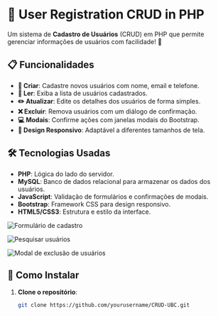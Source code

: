 # 🚀 User Registration CRUD in PHP

Um sistema de **Cadastro de Usuários** (CRUD) em PHP que permite gerenciar informações de usuários com facilidade! 🌟

## 📋 Funcionalidades

- **📝 Criar**: Cadastre novos usuários com nome, email e telefone.
- **📖 Ler**: Exiba a lista de usuários cadastrados.
- **✏️ Atualizar**: Edite os detalhes dos usuários de forma simples.
- **❌ Excluir**: Remova usuários com um diálogo de confirmação.
- **💻 Modais**: Confirme ações com janelas modais do Bootstrap.
- **📱 Design Responsivo**: Adaptável a diferentes tamanhos de tela.

## 🛠️ Tecnologias Usadas

- **PHP**: Lógica do lado do servidor.
- **MySQL**: Banco de dados relacional para armazenar os dados dos usuários.
- **JavaScript**: Validação de formulários e confirmações de modais.
- **Bootstrap**: Framework CSS para design responsivo.
- **HTML5/CSS3**: Estrutura e estilo da interface.

![Formulário de cadastro ](../empresa/imagens%20github/forms%20de%20cadastro.png)


![Pesquisar usuários ](../empresa/imagens%20github/pesquisar%20cadastro.png)


![Modal de exclusão de usuários ](../empresa/imagens%20github/modal%20exclusao.png)


## 🚀 Como Instalar

1. **Clone o repositório**:
   ```bash
   git clone https://github.com/yourusername/CRUD-UBC.git
